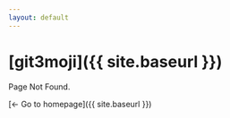 ```yaml
---
layout: default
---
```


# [git3moji]({{ site.baseurl }})

Page Not Found.

[<- Go to homepage]({{ site.baseurl }})
